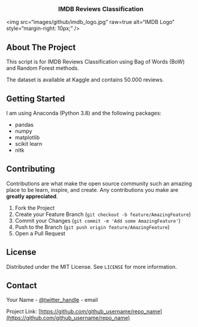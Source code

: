 

<!-- PROJECT LOGO -->
  <h3 align="center">IMDB Reviews Classification</h3>

  <p align="center">
  
<img
src=“images/github/imdb_logo.jpg”
raw=true
alt=“IMDB Logo”
style=“margin-right: 10px;”
/>

<!-- ABOUT THE PROJECT -->
## About The Project
  
This script is for IMDB Reviews Classification using Bag of Words (BoW) and Random Forest methods.

The dataset is available at Kaggle and contains 50.000 reviews.


## Getting Started

I am using Anaconda (Python 3.8) and the following packages:
- pandas
- numpy
- matplotlib
- scikit learn
- nltk

<!-- CONTRIBUTING -->
## Contributing

Contributions are what make the open source community such an amazing place to be learn, inspire, and create. Any contributions you make are **greatly appreciated**.

1. Fork the Project
2. Create your Feature Branch (`git checkout -b feature/AmazingFeature`)
3. Commit your Changes (`git commit -m 'Add some AmazingFeature'`)
4. Push to the Branch (`git push origin feature/AmazingFeature`)
5. Open a Pull Request


<!-- LICENSE -->
## License

Distributed under the MIT License. See `LICENSE` for more information.


<!-- CONTACT -->
## Contact

Your Name - [@twitter_handle](https://twitter.com/twitter_handle) - email

Project Link: [https://github.com/github_username/repo_name](https://github.com/github_username/repo_name)
